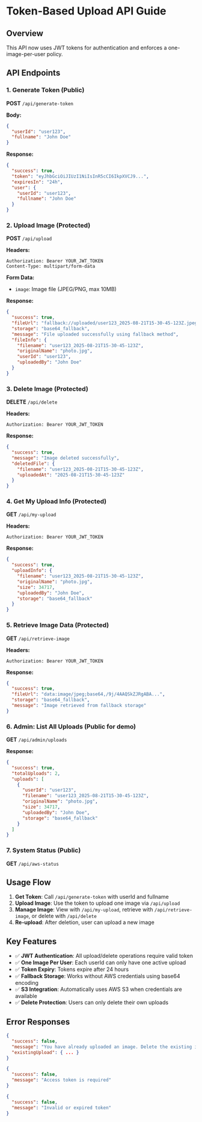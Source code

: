 # Token-Based Upload API Guide

## Overview
This API now uses JWT tokens for authentication and enforces a one-image-per-user policy.

## API Endpoints

### 1. Generate Token (Public)
**POST** `/api/generate-token`

**Body:**
```json
{
  "userId": "user123",
  "fullname": "John Doe"
}
```

**Response:**
```json
{
  "success": true,
  "token": "eyJhbGciOiJIUzI1NiIsInR5cCI6IkpXVCJ9...",
  "expiresIn": "24h",
  "user": {
    "userId": "user123",
    "fullname": "John Doe"
  }
}
```

### 2. Upload Image (Protected)
**POST** `/api/upload`

**Headers:**
```
Authorization: Bearer YOUR_JWT_TOKEN
Content-Type: multipart/form-data
```

**Form Data:**
- `image`: Image file (JPEG/PNG, max 10MB)

**Response:**
```json
{
  "success": true,
  "fileUrl": "fallback://uploaded/user123_2025-08-21T15-30-45-123Z.jpeg",
  "storage": "base64_fallback",
  "message": "File uploaded successfully using fallback method",
  "fileInfo": {
    "filename": "user123_2025-08-21T15-30-45-123Z",
    "originalName": "photo.jpg",
    "userId": "user123",
    "uploadedBy": "John Doe"
  }
}
```

### 3. Delete Image (Protected)
**DELETE** `/api/delete`

**Headers:**
```
Authorization: Bearer YOUR_JWT_TOKEN
```

**Response:**
```json
{
  "success": true,
  "message": "Image deleted successfully",
  "deletedFile": {
    "filename": "user123_2025-08-21T15-30-45-123Z",
    "uploadedAt": "2025-08-21T15-30-45-123Z"
  }
}
```

### 4. Get My Upload Info (Protected)
**GET** `/api/my-upload`

**Headers:**
```
Authorization: Bearer YOUR_JWT_TOKEN
```

**Response:**
```json
{
  "success": true,
  "uploadInfo": {
    "filename": "user123_2025-08-21T15-30-45-123Z",
    "originalName": "photo.jpg",
    "size": 34717,
    "uploadedBy": "John Doe",
    "storage": "base64_fallback"
  }
}
```

### 5. Retrieve Image Data (Protected)
**GET** `/api/retrieve-image`

**Headers:**
```
Authorization: Bearer YOUR_JWT_TOKEN
```

**Response:**
```json
{
  "success": true,
  "fileUrl": "data:image/jpeg;base64,/9j/4AAQSkZJRgABA...",
  "storage": "base64_fallback",
  "message": "Image retrieved from fallback storage"
}
```

### 6. Admin: List All Uploads (Public for demo)
**GET** `/api/admin/uploads`

**Response:**
```json
{
  "success": true,
  "totalUploads": 2,
  "uploads": [
    {
      "userId": "user123",
      "filename": "user123_2025-08-21T15-30-45-123Z",
      "originalName": "photo.jpg",
      "size": 34717,
      "uploadedBy": "John Doe",
      "storage": "base64_fallback"
    }
  ]
}
```

### 7. System Status (Public)
**GET** `/api/aws-status`

## Usage Flow

1. **Get Token**: Call `/api/generate-token` with userId and fullname
2. **Upload Image**: Use the token to upload one image via `/api/upload`
3. **Manage Image**: View with `/api/my-upload`, retrieve with `/api/retrieve-image`, or delete with `/api/delete`
4. **Re-upload**: After deletion, user can upload a new image

## Key Features

- ✅ **JWT Authentication**: All upload/delete operations require valid token
- ✅ **One Image Per User**: Each userId can only have one active upload
- ✅ **Token Expiry**: Tokens expire after 24 hours
- ✅ **Fallback Storage**: Works without AWS credentials using base64 encoding
- ✅ **S3 Integration**: Automatically uses AWS S3 when credentials are available
- ✅ **Delete Protection**: Users can only delete their own uploads

## Error Responses

```json
{
  "success": false,
  "message": "You have already uploaded an image. Delete the existing image first.",
  "existingUpload": { ... }
}
```

```json
{
  "success": false,
  "message": "Access token is required"
}
```

```json
{
  "success": false,
  "message": "Invalid or expired token"
}
```
